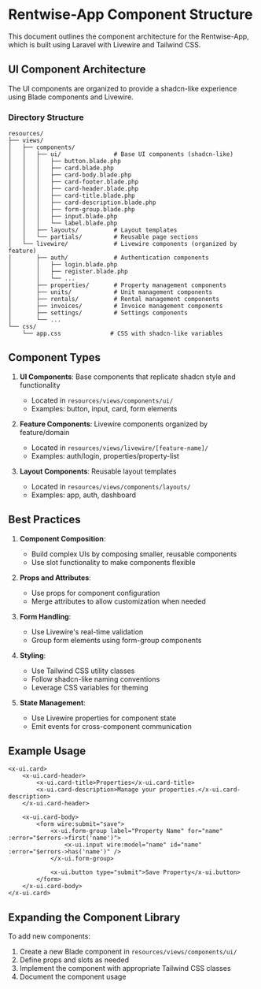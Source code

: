 # Rentwise-App Component Structure

This document outlines the component architecture for the Rentwise-App, which is built using Laravel with Livewire and Tailwind CSS.

## UI Component Architecture

The UI components are organized to provide a shadcn-like experience using Blade components and Livewire.

### Directory Structure

```
resources/
├── views/
│   ├── components/
│   │   ├── ui/               # Base UI components (shadcn-like)
│   │   │   ├── button.blade.php
│   │   │   ├── card.blade.php
│   │   │   ├── card-body.blade.php
│   │   │   ├── card-footer.blade.php
│   │   │   ├── card-header.blade.php
│   │   │   ├── card-title.blade.php
│   │   │   ├── card-description.blade.php
│   │   │   ├── form-group.blade.php
│   │   │   ├── input.blade.php
│   │   │   └── label.blade.php
│   │   ├── layouts/          # Layout templates
│   │   └── partials/         # Reusable page sections
│   └── livewire/             # Livewire components (organized by feature)
│       ├── auth/             # Authentication components
│       │   ├── login.blade.php
│       │   ├── register.blade.php
│       │   └── ...
│       ├── properties/       # Property management components
│       ├── units/            # Unit management components
│       ├── rentals/          # Rental management components
│       ├── invoices/         # Invoice management components
│       ├── settings/         # Settings components
│       └── ...
└── css/
    └── app.css              # CSS with shadcn-like variables
```

## Component Types

1. **UI Components**: Base components that replicate shadcn style and functionality
   - Located in `resources/views/components/ui/`
   - Examples: button, input, card, form elements

2. **Feature Components**: Livewire components organized by feature/domain
   - Located in `resources/views/livewire/[feature-name]/`
   - Examples: auth/login, properties/property-list

3. **Layout Components**: Reusable layout templates
   - Located in `resources/views/components/layouts/`
   - Examples: app, auth, dashboard

## Best Practices

1. **Component Composition**:
   - Build complex UIs by composing smaller, reusable components
   - Use slot functionality to make components flexible

2. **Props and Attributes**:
   - Use props for component configuration
   - Merge attributes to allow customization when needed

3. **Form Handling**:
   - Use Livewire's real-time validation
   - Group form elements using form-group components

4. **Styling**:
   - Use Tailwind CSS utility classes
   - Follow shadcn-like naming conventions
   - Leverage CSS variables for theming

5. **State Management**:
   - Use Livewire properties for component state
   - Emit events for cross-component communication

## Example Usage

```blade
<x-ui.card>
    <x-ui.card-header>
        <x-ui.card-title>Properties</x-ui.card-title>
        <x-ui.card-description>Manage your properties.</x-ui.card-description>
    </x-ui.card-header>
    
    <x-ui.card-body>
        <form wire:submit="save">
            <x-ui.form-group label="Property Name" for="name" :error="$errors->first('name')">
                <x-ui.input wire:model="name" id="name" :error="$errors->has('name')" />
            </x-ui.form-group>
            
            <x-ui.button type="submit">Save Property</x-ui.button>
        </form>
    </x-ui.card-body>
</x-ui.card>
```

## Expanding the Component Library

To add new components:

1. Create a new Blade component in `resources/views/components/ui/`
2. Define props and slots as needed
3. Implement the component with appropriate Tailwind CSS classes
4. Document the component usage 